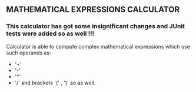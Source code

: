 ## MATHEMATICAL EXPRESSIONS CALCULATOR 
### This calculator has got some insignificant changes and JUnit tests were added so as well !!!

Calculator is able to compute complex mathematical expressions which use such operands as:
* '+' 
* '-'
* '*'
* '/'
and brackets '(' , ')' so as well.

